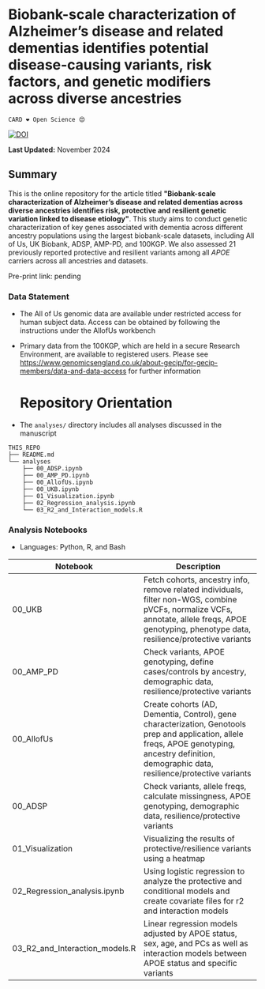 # Biobank-scale characterization of Alzheimer’s disease and related dementias identifies potential disease-causing variants, risk factors, and genetic modifiers across diverse ancestries

`CARD ❤️ Open Science 😍`

[![DOI](https://zenodo.org/badge/DOI/10.5281/zenodo.13363465.svg)](https://doi.org/10.5281/zenodo.13363465)

**Last Updated:** November 2024

## Summary
This is the online repository for the article titled **"Biobank-scale characterization of Alzheimer’s disease and related dementias across diverse ancestries identifies risk, protective and resilient genetic variation linked to disease etiology"**. This study aims to conduct genetic characterization of key genes associated with dementia across different ancestry populations using the largest biobank-scale datasets, including All of Us, UK Biobank, ADSP, AMP-PD, and 100KGP. We also assessed 21 previously reported protective and resilient variants among all *APOE* carriers across all ancestries and datasets.

Pre-print link: pending


### Data Statement 
* The All of Us genomic data are available under restricted access for human subject data. Access can be obtained by following the instructions under the AllofUs workbench
* Primary data from the 100KGP, which are held in a secure Research Environment, are available to registered users. Please see https://www.genomicsengland.co.uk/about-gecip/for-gecip-members/data-and-data-access for further information

  # Repository Orientation 
- The `analyses/` directory includes all analyses discussed in the manuscript
  
```
THIS_REPO
├── README.md
└── analyses
    ├── 00_ADSP.ipynb
    ├── 00_AMP_PD.ipynb
    ├── 00_AllofUs.ipynb
    ├── 00_UKB.ipynb
    ├── 01_Visualization.ipynb
    ├── 02_Regression_analysis.ipynb
    └── 03_R2_and_Interaction_models.R
```

### Analysis Notebooks
* Languages: Python, R, and Bash

 **Notebook** | **Description**                                                                                         |
--------------|---------------------------------------------------------------------------------------------------------|
00_UKB | Fetch cohorts, ancestry info, remove related individuals, filter non-WGS, combine pVCFs, normalize VCFs, annotate, allele freqs, APOE genotyping, phenotype data, resilience/protective variants |
00_AMP_PD    | Check variants, APOE genotyping, define cases/controls by ancestry, demographic data, resilience/protective variants |
00_AllofUs   | Create cohorts (AD, Dementia, Control), gene characterization, Genotools prep and application, allele freqs, APOE genotyping, ancestry definition, demographic data, resilience/protective variants |
00_ADSP      | Check variants, allele freqs, calculate missingness, APOE genotyping, demographic data, resilience/protective variants |
01_Visualization      | Visualizing the results of protective/resilience variants using a heatmap |
02_Regression_analysis.ipynb      | Using logistic regression to analyze the protective and conditional models and create covariate files for r2 and interaction models |
03_R2_and_Interaction_models.R      | Linear regression models adjusted by APOE status, sex, age, and PCs as well as interaction models between APOE status and specific variants  |

